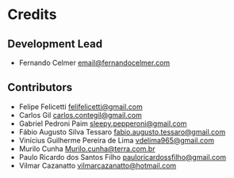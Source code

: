 # Credits

## Development Lead

* Fernando Celmer <email@fernandocelmer.com>

## Contributors

* Felipe Felicetti <felifelicetti@gmail.com>
* Carlos Gil <carlos.contegil@gmail.com>
* Gabriel Pedroni Paim <sleepy.pepperoni@gmail.com>
* Fábio Augusto Silva Tessaro <fabio.augusto.tessaro@gmail.com>
* Vinícius Guilherme Pereira de Lima <vdelima965@gmail.com>
* Murilo Cunha <Murilo.cunha@terra.com.br>
* Paulo Ricardo dos Santos Filho <pauloricardossfilho@gmail.com>
* Vilmar Cazanatto <vilmarcazanatto@hotmail.com>
